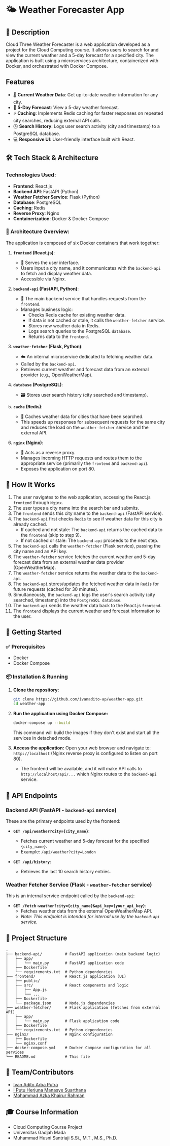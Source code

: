 # 🌤️ Weather Forecaster App

## 📝 Description
Cloud Three Weather Forecaster is a web application developed as a project for the Cloud Computing course. It allows users to search for and view the current weather and a 5-day forecast for a specified city. The application is built using a microservices architecture, containerized with Docker, and orchestrated with Docker Compose.

## Features
* 🌡️ **Current Weather Data**: Get up-to-date weather information for any city.
* 📅 **5-Day Forecast**: View a 5-day weather forecast.
* ⚡ **Caching**: Implements Redis caching for faster responses on repeated city searches, reducing external API calls.
* 🕓 **Search History**: Logs user search activity (city and timestamp) to a PostgreSQL database.
* 💻 **Responsive UI**: User-friendly interface built with React.

## 🛠️ Tech Stack & Architecture

### Technologies Used:
* **Frontend**: React.js
* **Backend API**: FastAPI (Python)
* **Weather Fetcher Service**: Flask (Python)
* **Database**: PostgreSQL
* **Caching**: Redis
* **Reverse Proxy**: Nginx
* **Containerization**: Docker & Docker Compose

### 🧱 Architecture Overview:
The application is composed of six Docker containers that work together:

1.  **`frontend` (React.js)**:
    * 🎨 Serves the user interface.
    * Users input a city name, and it communicates with the `backend-api` to fetch and display weather data.
    * Accessible via Nginx.

2.  **`backend-api` (FastAPI, Python)**:
    * 🧠 The main backend service that handles requests from the `frontend`.
    * Manages business logic:
        * Checks Redis cache for existing weather data.
        * If data is not cached or stale, it calls the `weather-fetcher` service.
        * Stores new weather data in Redis.
        * Logs search queries to the PostgreSQL `database`.
        * Returns data to the `frontend`.

3.  **`weather-fetcher` (Flask, Python)**:
    * ☁️ An internal microservice dedicated to fetching weather data.
    * Called by the `backend-api`.
    * Retrieves current weather and forecast data from an external provider (e.g., OpenWeatherMap).

4.  **`database` (PostgreSQL)**:
    * 🗃️ Stores user search history (city searched and timestamp).

5.  **`cache` (Redis)**:
    * 🚀 Caches weather data for cities that have been searched.
    * This speeds up responses for subsequent requests for the same city and reduces the load on the `weather-fetcher` service and the external API.

6.  **`nginx` (Nginx)**:
    * 🔀 Acts as a reverse proxy.
    * Manages incoming HTTP requests and routes them to the appropriate service (primarily the `frontend` and `backend-api`).
    * Exposes the application on port 80.

## 🔁 How It Works
1.  The user navigates to the web application, accessing the React.js `frontend` through `Nginx`.
2.  The user types a city name into the search bar and submits.
3.  The `frontend` sends this city name to the `backend-api` (FastAPI service).
4.  The `backend-api` first checks `Redis` to see if weather data for this city is already cached.
    * If cached and not stale: The `backend-api` returns the cached data to the `frontend` (skip to step 9).
    * If not cached or stale: The `backend-api` proceeds to the next step.
5.  The `backend-api` calls the `weather-fetcher` (Flask service), passing the city name and an API key.
6.  The `weather-fetcher` service fetches the current weather and 5-day forecast data from an external weather data provider (OpenWeatherMap).
7.  The `weather-fetcher` service returns the weather data to the `backend-api`.
8.  The `backend-api` stores/updates the fetched weather data in `Redis` for future requests (cached for 30 minutes).
9.  Simultaneously, the `backend-api` logs the user's search activity (city searched, timestamp) into the `PostgreSQL database`.
10. The `backend-api` sends the weather data back to the React.js `frontend`.
11. The `frontend` displays the current weather and forecast information to the user.

## 🚀 Getting Started

### ✅ Prerequisites
* Docker
* Docker Compose

### 📦 Installation & Running
1.  **Clone the repository:**
    ```bash
    git clone https://github.com/ivanadito-ap/weather-app.git
    cd weather-app
    ```

2.  **Run the application using Docker Compose:**
    ```bash
    docker-compose up --build
    ```
    This command will build the images if they don't exist and start all the services in detached mode.

3.  **Access the application:**
    Open your web browser and navigate to:
    `http://localhost`
    (Nginx reverse proxy is configured to listen on port 80).

    * The frontend will be available, and it will make API calls to `http://localhost/api/...` which Nginx routes to the `backend-api` service.

## 🔧 API Endpoints

### Backend API (FastAPI - `backend-api` service)
These are the primary endpoints used by the frontend:

* **`GET /api/weather?city={city_name}`**:
    * Fetches current weather and 5-day forecast for the specified `{city_name}`.
    * Example: `/api/weather?city=London`

* **`GET /api/history`**:
    * Retrieves the last 10 search history entries.

### Weather Fetcher Service (Flask - `weather-fetcher` service)
This is an internal service endpoint called by the `backend-api`:

* **`GET /fetch-weather?city={city_name}&api_key={your_api_key}`**:
    * Fetches weather data from the external OpenWeatherMap API.
    * *Note: This endpoint is intended for internal use by the `backend-api` service.*

## 📁 Project Structure
```
.
├── backend-api/          # FastAPI application (main backend logic)
│   ├── app/
│   │   └── main.py       # FastAPI application code
│   ├── Dockerfile
│   └── requirements.txt  # Python dependencies
├── frontend/             # React.js application (UI)
│   ├── public/
│   ├── src/              # React components and logic
│   │   ├── App.js
│   │   └── ...
│   ├── Dockerfile
│   └── package.json      # Node.js dependencies
├── weather-fetcher/      # Flask application (fetches from external API)
│   ├── app/
│   │   └── main.py       # Flask application code
│   ├── Dockerfile
│   └── requirements.txt  # Python dependencies
├── nginx/                # Nginx configuration
│   ├── Dockerfile
│   └── nginx.conf
├── docker-compose.yml    # Docker Compose configuration for all services
└── README.md             # This file
```

## 👥 Team/Contributors
* [Ivan Adito Arba Putra](https://github.com/ivanadito-ap)
* [I Putu Herjuna Manasye Suarthana](https://github.com/HermanCS-07)
* [Mohammad Azka Khairur Rahman](https://github.com/Azukakomai)

## 🎓 Course Information
* Cloud Computing Course Project
* Universitas Gadjah Mada   
* Muhammad Husni Santriaji S.Si., M.T., M.S., Ph.D.
